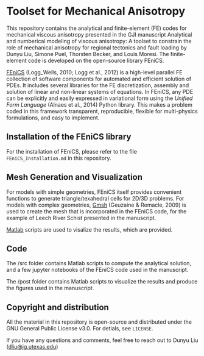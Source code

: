 # Toolset for Mechanical Anisotropy
This repository contains the analytical and finite-element (FE) codes for mechanical viscous anisotropy presented in the GJI manuscript Analytical and numberical modeling of viscous anisotropy: A toolset to constrain the role of mechanical anisotropy for regional tectonics and fault loading by Dunyu Liu, Simone Puel, Thorsten Becker, and Louis Moresi. The finite-element code is developed on the open-source library FEniCS. 

[FEniCS](https://fenicsproject.org) (Logg_Wells, 2010; Logg et al., 2012) is a high-level parallel FE collection of software components for automated and efficient solution of PDEs. It includes several libraries for the FE discretization, assembly and solution of linear and non-linear systems of equations. In FEniCS, any PDE can be explicitly and easily expressed in variational form using the *Unified Form Language* (Alnaes et al., 2014) Python library. This makes a problem coded in this framework transparent, reproducible, flexible for multi-physics formulations, and easy to implement. 

## Installation of the FEniCS library
For the installation of FEniCS, please refer to the file ``FEniCS_Installation.md`` in this repository.

## Mesh Generation and Visualization
For models with simple geometries, FEniCS itself provides convenient functions to generate triangle/texahedral cells for 2D/3D problems. For models with complex geometries, [Gmsh](https://www.gmsh.info/) (Geuzaine & Remacle, 2009) is used to create the mesh that is incorporated in the FEniCS code, for the example of Leech River Schist presented in the manuscript.

[Matlab](https://matplotlib.org) scripts are used to visalize the results, which are provided.

## Code 
The /src folder contains Matlab scripts to compute the analytical solution, and a few jupyter notebooks of the FEniCS code used in the manuscript. 

The /post folder contains Matlab scripts to visualize the results and produce the figures used in the manuscript.

## Copyright and distribution

All the material in this repository is open-source and distributed under the GNU General Public License v3.0. For detials, see ``LICENSE``.

If you have any questions and comments, feel free to reach out to Dunyu Liu (dliu@ig.utexas.edu)




